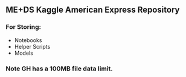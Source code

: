 ## ME+DS Kaggle American Express Repository

### For Storing:
* Notebooks
* Helper Scripts
* Models
	
### Note GH has a 100MB file data limit.
